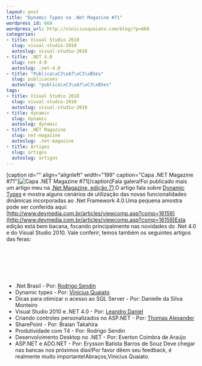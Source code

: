 ```yaml
--- 
layout: post
title: "Dynamic Types na .Net Magazine #71"
wordpress_id: 668
wordpress_url: http://viniciusquaiato.com/blog/?p=668
categories: 
- title: Visual Studio 2010
  slug: visual-studio-2010
  autoslug: visual-studio-2010
- title: .NET 4.0
  slug: net-4-0
  autoslug: .net-4.0
- title: "Publica\xC3\xA7\xC3\xB5es"
  slug: publicacoes
  autoslug: "publica\xC3\xA7\xC3\xB5es"
tags: 
- title: Visual Studio 2010
  slug: visual-studio-2010
  autoslug: visual-studio-2010
- title: dynamic
  slug: dynamic
  autoslug: dynamic
- title: .NET Magazine
  slug: net-magazine
  autoslug: .net-magazine
- title: Artigos
  slug: artigos
  autoslug: artigos
---
```

[caption id="" align="alignleft" width="199" caption="Capa .NET Magazine #71"]![Capa .NET Magazine #71](http://www.devmedia.com.br/loja/img/capa_net71_G.jpg ".NET Magazine #71")[/caption]Fala galera!Foi publicado mais um artigo meu na [.Net Magazine, edição 71](http://www.devmedia.com.br/resumo/default.asp?ed=71&site=1#2322).O artigo fala sobre [Dynamic Types](http://viniciusquaiato.com/blog/tag/dynamic/) e mostra alguns cenários de utilização das novas funcionalidades dinâmicas incorporadas ao .Net Framework 4.0.Uma pequena amostra pode ser conferida aqui: [http://www.devmedia.com.br/articles/viewcomp.asp?comp=16159](http://www.devmedia.com.br/articles/viewcomp.asp?comp=16159)Esta edição está bem bacana, focando principalmente nas novidades do .Net 4.0 e do Visual Studio 2010. Vale conferir, temos também os seguintes artigos das feras:
 

 

 

 
- .Net Brasil - Por: [Rodrigo Sendin](http://twitter.com/rodrigosendin)
- Dynamic types - Por: [Vinicius Quaiato](http://twitter.com/vquaiato)
- Dicas para otimizar o acesso ao SQL Server - Por: Danielle da Silva Monteiro
- Visual Studio 2010 e .NET 4.0 - Por: [Leandro Daniel](http://twitter.com/leandronet)
- Criando controles personalizados no ASP.NET - Por: [Thomas Alexander](http://twitter.com/tomalexsemple)
- SharePoint - Por: Braian Takahira
- Produtividade com T4 - Por: Rodrigo Sendin
- Desenvolvimento Desktop no .NET - Por: Everton Coimbra de Araújo
- ASP.NET e ADO.NET - Por: Erysson Batista Barros de Souz
Deve chegar nas bancas nos próximos dias!Por favor dêem seu feedback, é realmente muito importante!Abraços,Vinicius Quaiato.

